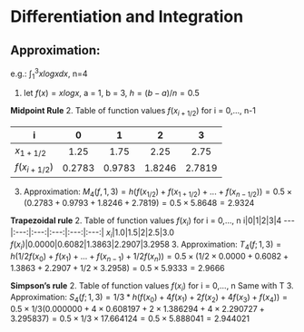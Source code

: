 # Differentiation and Integration

## Approximation:
e.g.: $\int_1^3 xlogx dx$, n=4
1. let $f(x) = xlogx$, a = 1, b = 3, $h = (b-a)/n = 0.5$

**Midpoint Rule**
2. Table of function values $f(x_{i+1/2})$ for i = 0,..., n-1

i|0|1|2|3
---|:---:|:---:|:---:|:---:|
$x_{1+1/2}$|1.25|1.75|2.25|2.75
$f(x_{i+1/2})$|0.2783|0.9783|1.8246|2.7819
    
3. Approximation:
   $M_4(f,1,3) = h(f(x_{1/2})+f(x_{1+1/2})+...+f(x_{n-1/2})) = 0.5 × (0.2783 + 0.9793 + 1.8246 + 2.7819) = 0.5 × 5.8648 = 2.9324$

**Trapezoidal rule**
2. Table of function values $f(x_i)$ for i = 0,..., n
i|0|1|2|3|4
---|:---:|:---:|:---:|:---:|:---:|
$x_i$|1.0|1.5|2|2.5|3.0
$f(x_i)$|0.0000|0.6082|1.3863|2.2907|3.2958
3. Approximation:
   $T_4(f;1,3) = h(1/2f(x_0)+f(x_1)+...+f(x_{n-1})+1/2f(x_n)) =0.5 × (1/2 ×0.0000 + 0.6082 + 1.3863 + 2.2907 + 1/2 ×3.2958) = 0.5 × 5.9333 = 2.9666$

**Simpson’s rule**
2.  Table of function values $f(x_i)$ for i = 0,..., n
   Same with T
3. Approximation:
   $S_4(f;1,3) = 1/3*h(f(x_0)+4f(x_1)+2f(x_2)+4f(x_3)+f(x_4)) = 0.5 ×1/3(0.000000 + 4×0.608197 + 2×1.386294 + 4×2.290727 + 3.295837)= 0.5 × 1/3 × 17.664124 = 0.5 × 5.888041 = 2.944021$
   


